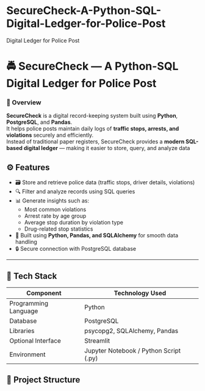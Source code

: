 # SecureCheck-A-Python-SQL-Digital-Ledger-for-Police-Post
Digital Ledger for Police Post 
# 🚔 SecureCheck — A Python-SQL Digital Ledger for Police Post

### 📖 Overview
**SecureCheck** is a digital record-keeping system built using **Python**, **PostgreSQL**, and **Pandas**.  
It helps police posts maintain daily logs of **traffic stops, arrests, and violations** securely and efficiently.  
Instead of traditional paper registers, SecureCheck provides a **modern SQL-based digital ledger** — making it easier to store, query, and analyze data

## ⚙️ Features
- 🗃️ Store and retrieve police data (traffic stops, driver details, violations)
- 🔍 Filter and analyze records using SQL queries
- 📊 Generate insights such as:
  - Most common violations  
  - Arrest rate by age group  
  - Average stop duration by violation type  
  - Drug-related stop statistics  
- 🧠 Built using **Python, Pandas, and SQLAlchemy** for smooth data handling
- 🔒 Secure connection with PostgreSQL database
---

## 🧰 Tech Stack
| Component | Technology Used |
|------------|----------------|
| Programming Language | Python |
| Database | PostgreSQL |
| Libraries | psycopg2, SQLAlchemy, Pandas |
| Optional Interface | Streamlit |
| Environment | Jupyter Notebook / Python Script (.py) |

## 📁 Project Structure
